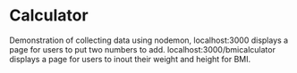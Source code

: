 # Calculator
Demonstration of collecting data using nodemon, localhost:3000 displays a page for users to put two numbers to add. localhost:3000/bmicalculator displays a page for users to inout their weight and height for BMI. 
